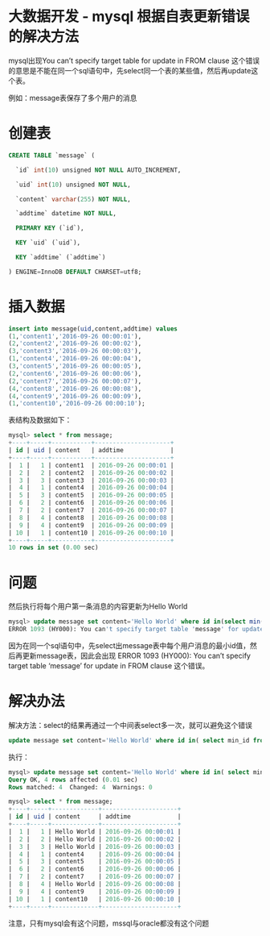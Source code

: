 # 大数据开发 - mysql 根据自表更新错误的解决方法

mysql出现You can’t specify target table for update in FROM clause 这个错误的意思是不能在同一个sql语句中，先select同一个表的某些值，然后再update这个表。

例如：message表保存了多个用户的消息

# 创建表

```sql
CREATE TABLE `message` (

  `id` int(10) unsigned NOT NULL AUTO_INCREMENT,

  `uid` int(10) unsigned NOT NULL,

  `content` varchar(255) NOT NULL,

  `addtime` datetime NOT NULL,

  PRIMARY KEY (`id`),

  KEY `uid` (`uid`),

  KEY `addtime` (`addtime`)

) ENGINE=InnoDB DEFAULT CHARSET=utf8;

```

# 插入数据

```sql
insert into message(uid,content,addtime) values
(1,'content1','2016-09-26 00:00:01'),
(2,'content2','2016-09-26 00:00:02'),
(3,'content3','2016-09-26 00:00:03'),
(1,'content4','2016-09-26 00:00:04'),
(3,'content5','2016-09-26 00:00:05'),
(2,'content6','2016-09-26 00:00:06'),
(2,'content7','2016-09-26 00:00:07'),
(4,'content8','2016-09-26 00:00:08'),
(4,'content9','2016-09-26 00:00:09'),
(1,'content10','2016-09-26 00:00:10');


```

表结构及数据如下：

```sql
mysql> select * from message;
+----+-----+-----------+---------------------+
| id | uid | content   | addtime             |
+----+-----+-----------+---------------------+
|  1 |   1 | content1  | 2016-09-26 00:00:01 |
|  2 |   2 | content2  | 2016-09-26 00:00:02 |
|  3 |   3 | content3  | 2016-09-26 00:00:03 |
|  4 |   1 | content4  | 2016-09-26 00:00:04 |
|  5 |   3 | content5  | 2016-09-26 00:00:05 |
|  6 |   2 | content6  | 2016-09-26 00:00:06 |
|  7 |   2 | content7  | 2016-09-26 00:00:07 |
|  8 |   4 | content8  | 2016-09-26 00:00:08 |
|  9 |   4 | content9  | 2016-09-26 00:00:09 |
| 10 |   1 | content10 | 2016-09-26 00:00:10 |
+----+-----+-----------+---------------------+
10 rows in set (0.00 sec)
```

# 问题

然后执行将每个用户第一条消息的内容更新为Hello World

```sql
mysql> update message set content='Hello World' where id in(select min(id) from message group by uid);
ERROR 1093 (HY000): You can't specify target table 'message' for update in FROM clause

```

因为在同一个sql语句中，先select出message表中每个用户消息的最小id值，然后再更新message表，因此会出现 ERROR 1093 (HY000): You can’t specify target table ‘message’ for update in FROM clause 这个错误。

# 解决办法

解决方法：select的结果再通过一个中间表select多一次，就可以避免这个错误

```sql
update message set content='Hello World' where id in( select min_id from ( select min(id) as min_id from message group by uid) as a );

```

执行：

```sql
mysql> update message set content='Hello World' where id in( select min_id from ( select min(id) as min_id from message group by uid) as a );
Query OK, 4 rows affected (0.01 sec)
Rows matched: 4  Changed: 4  Warnings: 0
```

```sql
mysql> select * from message;
+----+-----+-------------+---------------------+
| id | uid | content     | addtime             |
+----+-----+-------------+---------------------+
|  1 |   1 | Hello World | 2016-09-26 00:00:01 |
|  2 |   2 | Hello World | 2016-09-26 00:00:02 |
|  3 |   3 | Hello World | 2016-09-26 00:00:03 |
|  4 |   1 | content4    | 2016-09-26 00:00:04 |
|  5 |   3 | content5    | 2016-09-26 00:00:05 |
|  6 |   2 | content6    | 2016-09-26 00:00:06 |
|  7 |   2 | content7    | 2016-09-26 00:00:07 |
|  8 |   4 | Hello World | 2016-09-26 00:00:08 |
|  9 |   4 | content9    | 2016-09-26 00:00:09 |
| 10 |   1 | content10   | 2016-09-26 00:00:10 |
+----+-----+-------------+---------------------+


```

注意，只有mysql会有这个问题，mssql与oracle都没有这个问题
